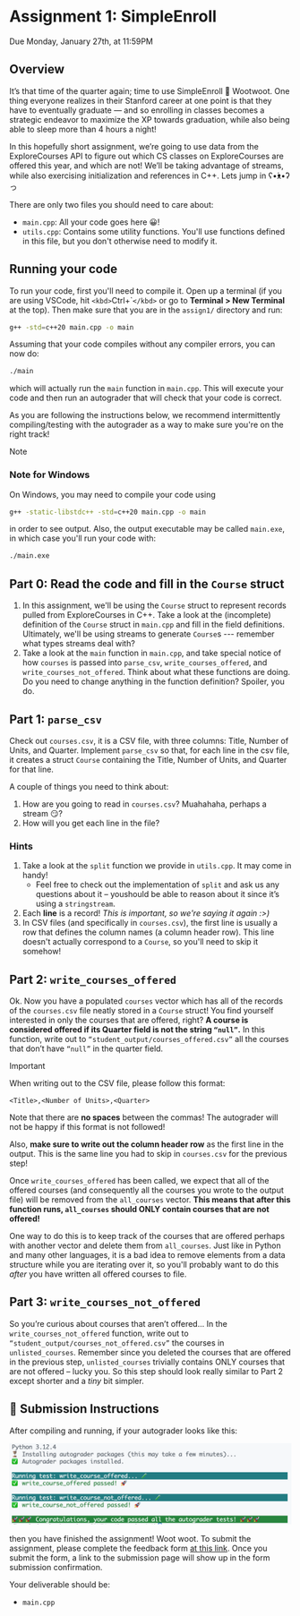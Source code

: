# Assignment 1: SimpleEnroll

Due Monday, January 27th, at 11:59PM

## Overview

It’s that time of the quarter again; time to use SimpleEnroll 🤗 Wootwoot.
One thing everyone realizes in their Stanford career at one point is that they
have to eventually graduate — and so enrolling in classes becomes a strategic
endeavor to maximize the XP towards graduation, while also being able to sleep
more than 4 hours a night!

In this hopefully short assignment, we’re going to use data from the
ExploreCourses API to figure out which CS classes on ExploreCourses are
offered this year, and which are not! We’ll be taking advantage of streams, while also exercising initialization and references in C++. Lets jump in ʕ•́ᴥ•̀ʔっ

There are only two files you should need to care about:

* `main.cpp`: All your code goes here 😀!
* `utils.cpp`: Contains some utility functions. You'll use functions defined in this file, but you don't otherwise need to modify it.

## Running your code

To run your code, first you'll need to compile it. Open up a terminal (if you are using VSCode, hit `<kbd>`Ctrl+\``</kbd>` or go to **Terminal > New Terminal** at the top). Then make sure that you are in the `assign1/` directory and run:

```sh
g++ -std=c++20 main.cpp -o main
```

Assuming that your code compiles without any compiler errors, you can now do:

```sh
./main
```

which will actually run the `main` function in `main.cpp`. This will execute your code and then run an autograder that will check that your code is correct.

As you are following the instructions below, we recommend intermittently compiling/testing with the autograder as a way to make sure you're on the right track!

> [!NOTE]
>
> ### Note for Windows
>
> On Windows, you may need to compile your code using
>
> ```sh
> g++ -static-libstdc++ -std=c++20 main.cpp -o main
> ```
>
> in order to see output. Also, the output executable may be called `main.exe`, in which case you'll run your code with:
>
> ```sh
> ./main.exe
> ```

## Part 0: Read the code and fill in the `Course` struct

1. In this assignment, we'll be using the `Course` struct to represent records pulled from ExploreCourses in C++. Take a look at the (incomplete) definition of the `Course` struct in `main.cpp` and fill in the field definitions. Ultimately, we'll be using streams to generate `Course`s ---  remember what types streams deal with?
2. Take a look at the `main` function in `main.cpp`, and take special notice of how `courses` is passed into `parse_csv`, `write_courses_offered`, and `write_courses_not_offered`. Think about what these functions are doing. Do you need to change anything in the function definition? Spoiler, you do.

## Part 1: `parse_csv`

Check out `courses.csv`, it is a CSV file, with three columns: Title, Number of Units, and Quarter. Implement `parse_csv` so that, for each line in the csv file, it creates a struct `Course` containing the Title, Number of Units, and Quarter for that line.

A couple of things you need to think about:

1. How are you going to read in `courses.csv`? Muahahaha, perhaps a stream 😏?
2. How will you get each line in the file?

### Hints

1. Take a look at the `split` function we provide in `utils.cpp`. It may come in handy!
   * Feel free to check out the implementation of `split` and ask us any questions about it – youshould be able to reason about it since it’s using a `stringstream`.
2. Each **line** is a record! *This is important, so we're saying it again :>)*
3. In CSV files (and specifically in `courses.csv`), the first line is usually a row that defines the column names (a column header row). This line doesn't actually correspond to a `Course`, so you'll need to skip it somehow!

## Part 2: `write_courses_offered`

Ok. Now you have a populated `courses` vector which has all of the records of the `courses.csv` file neatly stored in a `Course` struct! You find yourself interested in only the courses that are offered, right? **A course is considered offered if its Quarter field is not the string `“null”`.** In this function, write out to `“student_output/courses_offered.csv”` all the courses that don’t have  `“null”` in the quarter field.

> [!IMPORTANT]
> When writing out to the CSV file, please follow this format:
>
> ```
> <Title>,<Number of Units>,<Quarter>
> ```
>
> Note that there are **no spaces** between the commas! The autograder will not be happy if this format is not followed!
>
> Also, **make sure to write out the column header row** as the first line in the output. This is the same line you had to skip in `courses.csv` for the previous step!

Once `write_courses_offered` has been called, we expect that all of the offered courses (and consequently all the courses you wrote to the output file) will be removed from the `all_courses` vector. **This means that after this
function runs, `all_courses` should ONLY contain courses that are
not offered!**

One way to do this is to keep track of the courses that are offered perhaps with another vector and delete them from `all_courses`. Just like in Python and many other languages, it is a bad idea to remove elements from a data structure while you are iterating over it, so you'll probably want to do this *after* you have written all offered courses to file.

## Part 3: `write_courses_not_offered`

So you’re curious about courses that aren’t offered... In the
`write_courses_not_offered` function, write out to
`“student_output/courses_not_offered.csv”` the courses in
`unlisted_courses`. Remember since you deleted the courses that are
offered in the previous step, `unlisted_courses` trivially contains ONLY courses that are not offered – lucky you. So this step should look really similar to Part 2 except shorter and a *tiny* bit simpler.

## 🚀 Submission Instructions

After compiling and running, if your autograder looks like this:

![An image showing a terminal window where the autograder has run with all tests passing](docs/autograder.png)

then you have finished the assignment! Woot woot. To submit the assignment, please complete the feedback form [at this link](https://forms.gle/SW3AgM6dKa5Ea2ow6). Once you submit the form, a link to the submission page will show up in the form submission confirmation.

Your deliverable should be:

- `main.cpp`
